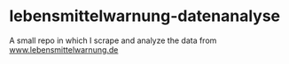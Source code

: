 # lebensmittelwarnung-datenanalyse
A small repo in which I scrape and analyze the data from www.lebensmittelwarnung.de
